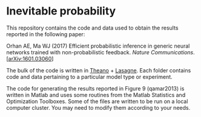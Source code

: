 # Inevitable probability
This repository contains the code and data used to obtain the results reported in the following paper:

Orhan AE, Ma WJ (2017) Efficient probabilistic inference in generic neural networks trained with non-probabilistic feedback. *Nature Communications*. [[arXiv:1601.03060](https://arxiv.org/abs/1601.03060)]

The bulk of the code is written in [Theano](http://www.deeplearning.net/software/theano/) + [Lasagne](http://lasagne.readthedocs.io/en/latest/). Each folder contains code and data pertaining to a particular model type or experiment.

The code for generating the results reported in Figure 9 (qamar2013) is written in Matlab and uses some routines from the Matlab Statistics and Optimization Toolboxes. Some of the files are written to be run on a local computer cluster. You may need to modify them according to your needs.
